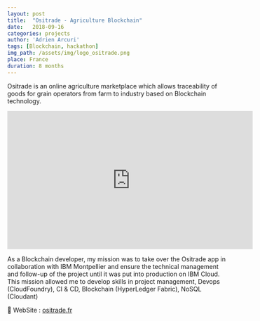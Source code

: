 ```yaml
---
layout: post
title:  "Ositrade - Agriculture Blockchain"
date:   2018-09-16
categories: projects
author: 'Adrien Arcuri'
tags: [Blockchain, hackathon]
img_path: /assets/img/logo_ositrade.png
place: France
duration: 8 months
---
```



Ositrade is an online agriculture marketplace which allows traceability of goods for grain operators from farm to industry based on Blockchain technology. 

<div class="text-center">
    <p>
        <iframe class="u-max-full-width" width="560" height="315" src="https://www.youtube.com/embed/wGNCeDK01_0" frameborder="0" allow="accelerometer; autoplay; encrypted-media; gyroscope; picture-in-picture" allowfullscreen>
        </iframe>
    </p>
</div>

As a Blockchain developer, my mission was to take over the Ositrade app in collaboration with IBM Montpellier and ensure the technical management and follow-up of the project until it was put into production on IBM Cloud. This mission allowed me to develop skills in project management, Devops (CloudFoundry), CI & CD, Blockchain (HyperLedger Fabric), NoSQL (Cloudant)

🔗 WebSite : [ositrade.fr][1]


[1]: https://www.ositrade.fr/
